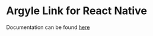 # Argyle Link for React Native

Documentation can be found [here](https://argyle.io/docs/argyle-link/react-native-integration)
